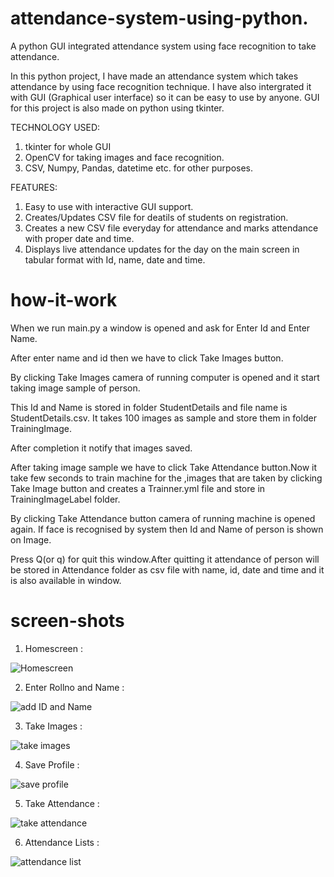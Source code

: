 # attendance-system-using-python.

A python GUI integrated attendance system using face recognition to take attendance.

In this python project, I have made an attendance system which takes attendance by using face recognition technique. 
I have also intergrated it with GUI (Graphical user interface) so it can be easy to use by anyone. 
GUI for this project is also made on python using tkinter.

TECHNOLOGY USED:

 1. tkinter for whole GUI
 2. OpenCV for taking images and face recognition.
 3. CSV, Numpy, Pandas, datetime etc. for other purposes.

FEATURES:

 1. Easy to use with interactive GUI support.
 2. Creates/Updates CSV file for deatils of students on registration.
 3. Creates a new CSV file everyday for attendance and marks attendance with proper date and time.
 4. Displays live attendance updates for the day on the main screen in tabular format with Id, name, date and time.

# how-it-work

When we run main.py a window is opened and ask for Enter Id and Enter Name.

After enter name and id then we have to click Take Images button. 

By clicking Take Images camera of running computer is opened and it start taking image sample of person.

This Id and Name is stored in folder StudentDetails and file name is StudentDetails.csv. It takes 100 images as sample and
store them in folder TrainingImage.

After completion it notify that images saved.

After taking image sample we have to click Take Attendance button.Now it take few seconds to train machine for the 
,images that are taken by clicking Take Image button and creates a Trainner.yml file and store in TrainingImageLabel folder.

By clicking Take Attendance button camera of running machine is opened again. If face is recognised by system then 
Id and Name of person is shown on Image.

Press Q(or q) for quit this window.After quitting it attendance of person will be stored in Attendance folder as csv file with 
name, id, date and time and it is also available in window.

# screen-shots

 1. Homescreen :

![Homescreen](https://user-images.githubusercontent.com/94557457/167061209-7d9fa3d2-2946-48c6-9a44-a0d6bf67c0ca.png)

2. Enter Rollno and Name :

![add ID and Name](https://user-images.githubusercontent.com/94557457/167061415-df2848ba-7c74-4f96-8603-3424f928fe19.png)

3. Take Images :

![take images](https://user-images.githubusercontent.com/94557457/167061473-912d838e-e3e6-4a4c-bd9f-3363e038a3e0.png)

4. Save Profile :

![save profile](https://user-images.githubusercontent.com/94557457/167061545-0de54880-d2aa-41e8-80d2-8dc14133f05e.png)

5. Take Attendance :

![take attendance](https://user-images.githubusercontent.com/94557457/167061581-e10f50c2-6977-4507-8854-4d10b2ea53f9.png)

6. Attendance Lists :

![attendance list](https://user-images.githubusercontent.com/94557457/167061635-d0f26a0b-3dce-4a5e-8b67-be77a2c0f61f.png)






